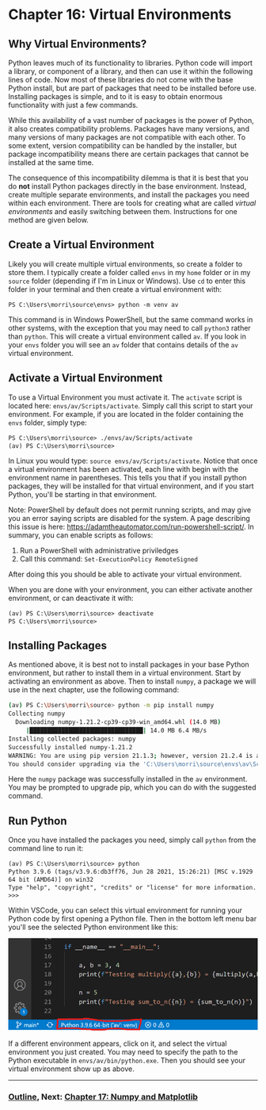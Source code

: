 # Chapter 16: Virtual Environments

## Why Virtual Environments?

Python leaves much of its functionality to libraries.  Python code will import a library, or component of a library, and then can use it within the following lines of code.  Now most of these libraries do not come with the base Python install, but are part of packages that need to be installed before use.  Installing packages is simple, and to it is easy to obtain enormous functionality with just a few commands.

While this availability of a vast number of packages is the power of Python, it also creates compatibility problems.  Packages have many versions, and many versions of many packages are not compatible with each other.  To some extent, version compatibility can be handled by the installer, but package incompatibility means there are certain packages that cannot be installed at the same time.

The consequence of this incompatibility dilemma is that it is best that you do **not** install Python packages directly in the base environment.  Instead, create multiple separate environments, and install the packages you need within each environment.  There are tools for creating what are called *virtual environments* and easily switching between them.  Instructions for one method are given below. 

## Create a Virtual Environment

Likely you will create multiple virtual environments, so create a folder to store them.  I typically create a folder called `envs` in my `home` folder or in my `source` folder (depending if I'm in Linux or Windows).  Use `cd` to enter this folder in your terminal and then create a virtual environment with:
```
PS C:\Users\morri\source\envs> python -m venv av
```
This command is in Windows PowerShell, but the same command works in other systems, with the exception that you may need to call `python3` rather than `python`.  This will create a virtual environment called `av`.  If you look in your `envs` folder you will see an `av` folder that contains details of the `av` virtual environment.  

## Activate a Virtual Environment

To use a Virtual Environment you must activate it.  The `activate` script is located here: `envs/av/Scripts/activate`.  Simply call this script to start your environment.  For example, if you are located in the folder containing the `envs` folder, simply type:
```
PS C:\Users\morri\source> ./envs/av/Scripts/activate
(av) PS C:\Users\morri\source>
```
In Linux you would type: `source envs/av/Scripts/activate`.  Notice that once a virtual environment has been activated, each line with begin with the environment name in parentheses.  This tells you that if you install python packages, they will be installed for that virtual environment, and if you start Python, you'll be starting in that environment.

Note: PowerShell by default does not permit running scripts, and may give you an error saying scripts are disabled for the system.  A page describing this issue is here: https://adamtheautomator.com/run-powershell-script/.  In summary, you can enable scripts as follows:
1. Run a PowerShell with administrative priviledges
2. Call this command: `Set-ExecutionPolicy RemoteSigned`

After doing this you should be able to activate your virtual environment.

When you are done with your environment, you can either activate another environment, or can deactivate it with:
```
(av) PS C:\Users\morri\source> deactivate
PS C:\Users\morri\source>
```

## Installing Packages

As mentioned above, it is best not to install packages in your base Python environment, but rather to install them in a virtual environment.  Start by activating an environment as above.  Then to install `numpy`, a package we will use in the next chapter, use the following command:
```bash
(av) PS C:\Users\morri\source> python -m pip install numpy
Collecting numpy
  Downloading numpy-1.21.2-cp39-cp39-win_amd64.whl (14.0 MB)
     |████████████████████████████████| 14.0 MB 6.4 MB/s
Installing collected packages: numpy
Successfully installed numpy-1.21.2
WARNING: You are using pip version 21.1.3; however, version 21.2.4 is available.
You should consider upgrading via the 'C:\Users\morri\source\envs\av\Scripts\python.exe -m pip install --upgrade pip' command.
```
Here the `numpy` package was successfully installed in the `av` environment.  You may be prompted to upgrade pip, which you can do with the suggested command.  

## Run Python

Once you have installed the packages you need, simply call `python` from the command line to run it:
```
(av) PS C:\Users\morri\source> python
Python 3.9.6 (tags/v3.9.6:db3ff76, Jun 28 2021, 15:26:21) [MSC v.1929 64 bit (AMD64)] on win32
Type "help", "copyright", "credits" or "license" for more information.
>>>
```
Within VSCode, you can select this virtual environment for running your Python code by first opening a Python file.  Then in the bottom left menu bar you'll see the selected Python environment like this:

![Python Environment](.Images/python_venv.png)

If a different environment appears, click on it, and select the virtual environment you just created.  You may need to specify the path to the Python executable in `envs/av/bin/python.exe`.  Then you should see your virtual environment show up as above.


___
### [Outline](README.md), Next: [Chapter 17: Numpy and Matplotlib](Chapter_17_Numpy_and_Matplotlib.md)


